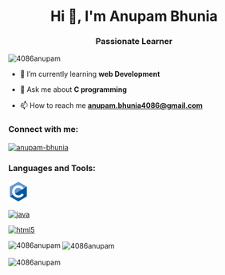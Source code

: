 <h1 align="center">Hi 👋, I'm Anupam Bhunia</h1>
<h3 align="center">Passionate Learner</h3>

<p align="left"> <img src="https://komarev.com/ghpvc/?username=4086anupam&label=Profile%20views&color=0e75b6&style=flat" alt="4086anupam" /> </p>

- 🌱 I’m currently learning **web Development**

- 💬 Ask me about **C programming**

- 📫 How to reach me **anupam.bhunia4086@gmail.com**

<h3 align="left">Connect with me:</h3>
<p align="left">
<a href="https://linkedin.com/in/anupam-bhunia" target="blank"><img align="center" src="https://raw.githubusercontent.com/rahuldkjain/github-profile-readme-generator/master/src/images/icons/Social/linked-in-alt.svg" alt="anupam-bhunia" height="30" width="40" /></a>
</p>

<h3 align="left">Languages and Tools:</h3>
<p align="left"> <a href="https://www.cprogramming.com/" target="_blank" rel="noreferrer"> <img src="https://raw.githubusercontent.com/devicons/devicon/master/icons/c/c-original.svg" alt="c" width="40" height="40"/> </a> </p>
<p align="left"> <a href="https://www.cprogramming.com/" target="_blank" rel="noreferrer"> <img src="https://1000logos.net/wp-content/uploads/2020/09/Java-Logo-640x400.png" alt="java" width="45" height="45"/> </a> </p>

<p align="left"> <a href="https://www.cprogramming.com/" target="_blank" rel="noreferrer"> <img src="https://www.seekpng.com/png/full/80-803527_html5-css3-and-javascript-logos-html5-logo-png.png" alt="html5" width="40" height="40"/> </a>
<p><img align="left" src="https://github-readme-stats.vercel.app/api/top-langs?username=4086anupam&show_icons=true&locale=en&layout=compact" alt="4086anupam" /></p>

<p>&nbsp;<img align="center" src="https://github-readme-stats.vercel.app/api?username=4086anupam&show_icons=true&locale=en" alt="4086anupam" /></p>

<p><img align="center" src="https://github-readme-streak-stats.herokuapp.com/?user=4086anupam&" alt="4086anupam" /></p>
